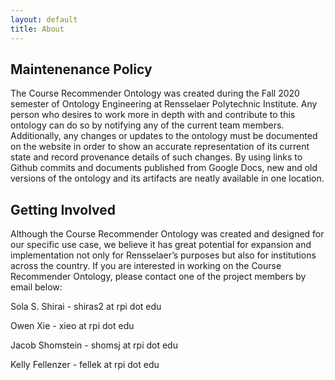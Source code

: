 ```yaml
---
layout: default
title: About
---
```


## Maintenenance Policy

The Course Recommender Ontology was created during the Fall 2020 semester of Ontology Engineering at Rensselaer Polytechnic Institute.
Any person who desires to work more in depth with and contribute to this ontology can do so by notifying any of the 
current team members. Additionally, any changes or updates to the ontology must be documented on the website in order 
to show an accurate representation of its current state and record provenance details of such changes. By using links
to Github commits and documents published from Google Docs, new and old versions of the ontology and its artifacts
are neatly available in one location.

## Getting Involved

Although the Course Recommender Ontology was created and designed for our specific use case, we believe it has great 
potential for expansion and implementation not only for Rensselaer’s purposes but also for institutions across the
country. If you are interested in working on the Course Recommender Ontology, please contact one of the project 
members by email below:

Sola S. Shirai - shiras2 at rpi dot edu

Owen Xie  - xieo at rpi dot edu

Jacob Shomstein - shomsj at rpi dot edu

Kelly Fellenzer - fellek at rpi dot edu
